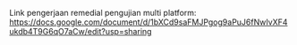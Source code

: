 Link pengerjaan remedial pengujian multi platform:
https://docs.google.com/document/d/1bXCd9saFMJPgog9aPuJ6fNwIvXF4ukdb4T9G6qO7aCw/edit?usp=sharing